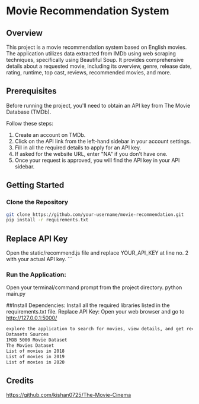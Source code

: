 # Movie Recommendation System

## Overview

This project is a movie recommendation system based on English movies. The application utilizes data extracted from IMDb using web scraping techniques, specifically using Beautiful Soup. It provides comprehensive details about a requested movie, including its overview, genre, release date, rating, runtime, top cast, reviews, recommended movies, and more.

## Prerequisites

Before running the project, you'll need to obtain an API key from The Movie Database (TMDb).

Follow these steps:
1. Create an account on TMDb.
2. Click on the API link from the left-hand sidebar in your account settings.
3. Fill in all the required details to apply for an API key.
4. If asked for the website URL, enter "NA" if you don't have one.
5. Once your request is approved, you will find the API key in your API sidebar.

## Getting Started

### Clone the Repository

``` bash 
git clone https://github.com/your-username/movie-recommendation.git
pip install -r requirements.txt 
```

## Replace API Key

Open the static/recommend.js file and replace YOUR_API_KEY at line no. 2 with your actual API key. ```

### Run the Application:
Open your terminal/command prompt from the project directory.
python main.py

##Install Dependencies:
Install all the required libraries listed in the requirements.txt file.
Replace API Key:
Open your web browser and go to http://127.0.0.1:5000/

``` bash 
explore the application to search for movies, view details, and get recommendations.
Datasets Sources
IMDB 5000 Movie Dataset
The Movies Dataset
List of movies in 2018
List of movies in 2019
List of movies in 2020
```

## Credits
https://github.com/kishan0725/The-Movie-Cinema
